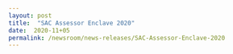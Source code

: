 ```yaml
---
layout: post
title:  "SAC Assessor Enclave 2020"
date:  2020-11+05
permalink: /newsroom/news-releases/SAC-Assessor-Enclave-2020
---
```




